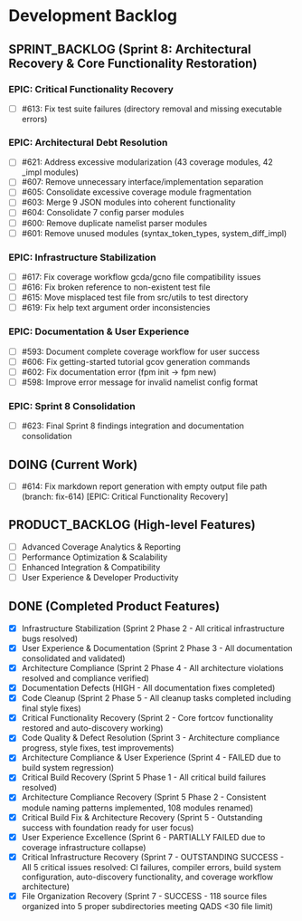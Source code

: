# Development Backlog

## SPRINT_BACKLOG (Sprint 8: Architectural Recovery & Core Functionality Restoration)

### EPIC: Critical Functionality Recovery 
- [ ] #613: Fix test suite failures (directory removal and missing executable errors)

### EPIC: Architectural Debt Resolution  
- [ ] #621: Address excessive modularization (43 coverage modules, 42 _impl modules)
- [ ] #607: Remove unnecessary interface/implementation separation
- [ ] #605: Consolidate excessive coverage module fragmentation
- [ ] #603: Merge 9 JSON modules into coherent functionality
- [ ] #604: Consolidate 7 config parser modules
- [ ] #600: Remove duplicate namelist parser modules
- [ ] #601: Remove unused modules (syntax_token_types, system_diff_impl)

### EPIC: Infrastructure Stabilization
- [ ] #617: Fix coverage workflow gcda/gcno file compatibility issues
- [ ] #616: Fix broken reference to non-existent test file
- [ ] #615: Move misplaced test file from src/utils to test directory
- [ ] #619: Fix help text argument order inconsistencies

### EPIC: Documentation & User Experience
- [ ] #593: Document complete coverage workflow for user success
- [ ] #606: Fix getting-started tutorial gcov generation commands  
- [ ] #602: Fix documentation error (fpm init → fpm new)
- [ ] #598: Improve error message for invalid namelist config format

### EPIC: Sprint 8 Consolidation
- [ ] #623: Final Sprint 8 findings integration and documentation consolidation

## DOING (Current Work)
- [ ] #614: Fix markdown report generation with empty output file path (branch: fix-614) [EPIC: Critical Functionality Recovery]

## PRODUCT_BACKLOG (High-level Features)
- [ ] Advanced Coverage Analytics & Reporting
- [ ] Performance Optimization & Scalability  
- [ ] Enhanced Integration & Compatibility
- [ ] User Experience & Developer Productivity

## DONE (Completed Product Features)
- [x] Infrastructure Stabilization (Sprint 2 Phase 2 - All critical infrastructure bugs resolved)
- [x] User Experience & Documentation (Sprint 2 Phase 3 - All documentation consolidated and validated)
- [x] Architecture Compliance (Sprint 2 Phase 4 - All architecture violations resolved and compliance verified)
- [x] Documentation Defects (HIGH - All documentation fixes completed)
- [x] Code Cleanup (Sprint 2 Phase 5 - All cleanup tasks completed including final style fixes)
- [x] Critical Functionality Recovery (Sprint 2 - Core fortcov functionality restored and auto-discovery working)
- [x] Code Quality & Defect Resolution (Sprint 3 - Architecture compliance progress, style fixes, test improvements)
- [x] Architecture Compliance & User Experience (Sprint 4 - FAILED due to build system regression)
- [x] Critical Build Recovery (Sprint 5 Phase 1 - All critical build failures resolved)
- [x] Architecture Compliance Recovery (Sprint 5 Phase 2 - Consistent module naming patterns implemented, 108 modules renamed)
- [x] Critical Build Fix & Architecture Recovery (Sprint 5 - Outstanding success with foundation ready for user focus)
- [x] User Experience Excellence (Sprint 6 - PARTIALLY FAILED due to coverage infrastructure collapse)
- [x] Critical Infrastructure Recovery (Sprint 7 - OUTSTANDING SUCCESS - All 5 critical issues resolved: CI failures, compiler errors, build system configuration, auto-discovery functionality, and coverage workflow architecture)
- [x] File Organization Recovery (Sprint 7 - SUCCESS - 118 source files organized into 5 proper subdirectories meeting QADS <30 file limit)
